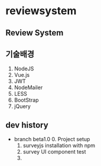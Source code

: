 # reviewsystem

## Review System

## 기술배경
1. NodeJS
2. Vue.js
3. JWT
4. NodeMailer
5. LESS
6. BootStrap
7. jQuery

## dev history
* branch beta1.0
  0. Project setup
  1. surveyjs installation with npm
  2. survey UI component test
  3. 

